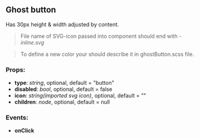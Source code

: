 ## **Ghost button**

Has 30px height & width adjusted by content.

> File name of SVG-icon passed into component should end with _-inline.svg_

> To define a new color your should describe it in ghostButton.scss file.

### Props:

* **type**: _string_, optional, default = "button"
* **disabled**: _bool_, optional, default = false
* **icon**: _string(imported svg icon)_, optional, default = ""
* **children**: _node_, optional, default = null

### Events:

* **onClick**
